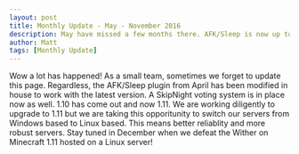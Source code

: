 ```yaml
---
layout: post
title: Monthly Update - May - November 2016
description: May have missed a few months there. AFK/Sleep is now up to date for the latest version and we've introduced SkipNight!
author: Matt
tags: [Monthly Update]
---
```

Wow a lot has happened! As a small team, sometimes we forget to update this page. Regardless, the AFK/Sleep plugin from April has been modified in house to work with the latest version.<!--more--> A SkipNight voting system is in place now as well. 1.10 has come out and now 1.11. We are working diligently to upgrade to 1.11 but we are taking this opporitunity to switch our servers from Windows based to Linux based. This means better reliablity and more robust servers. Stay tuned in December when we defeat the Wither on Minecraft 1.11 hosted on a Linux server!